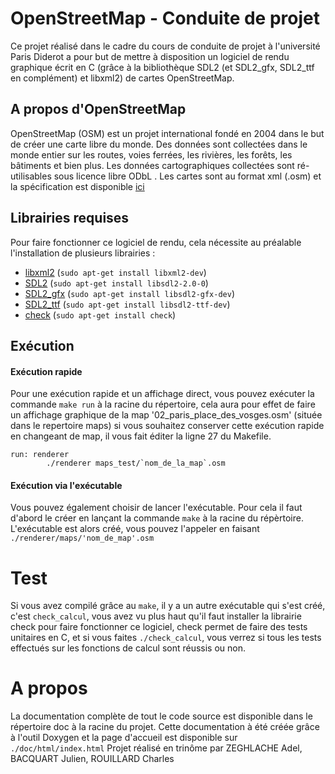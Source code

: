 # OpenStreetMap - Conduite de projet

 Ce projet réalisé dans le cadre du cours de conduite de projet à l'université Paris Diderot a pour but de mettre à disposition un logiciel de rendu graphique écrit en C (grâce à la bibliothèque SDL2 (et SDL2_gfx, SDL2_ttf en complément) et libxml2) de cartes OpenStreetMap.
 
## A propos d'OpenStreetMap

OpenStreetMap (OSM) est un projet international fondé en 2004 dans le but de créer une carte libre du monde. Des données sont collectées dans le monde entier sur les routes, voies ferrées, les rivières, les forêts, les bâtiments et bien plus.
Les données cartographiques collectées sont ré-utilisables sous licence libre ODbL . Les cartes sont au format xml (.osm) et la spécification est disponible [ici](https://wiki.openstreetmap.org/wiki/Main_Page)

## Librairies requises

Pour faire fonctionner ce logiciel de rendu, cela nécessite au préalable l'installation de plusieurs librairies : 
* [libxml2](http://www.xmlsoft.org/) (`sudo apt-get install libxml2-dev`)
* [SDL2](https://www.libsdl.org/) (`sudo apt-get install libsdl2-2.0-0`)
* [SDL2_gfx](http://www.ferzkopp.net/Software/SDL2_gfx/Docs/html/index.html) (`sudo apt-get install libsdl2-gfx-dev`)
* [SDL2_ttf](https://www.libsdl.org/projects/SDL_ttf/) (`sudo apt-get install libsdl2-ttf-dev`)
* [check](http://libcheck.github.io/check/) (`sudo apt-get install check`)

## Exécution

#### Exécution rapide
Pour une exécution rapide et un affichage direct, vous pouvez exécuter la commande `make run` à la racine du répertoire, cela aura pour effet de faire un affichage graphique de la map '02_paris_place_des_vosges.osm' (située dans le repertoire maps) si vous souhaitez conserver cette exécution rapide en changeant de map, il vous fait éditer la ligne 27 du Makefile. 
```
run: renderer
       	./renderer maps_test/`nom_de_la_map`.osm 
```
#### Exécution via l'exécutable
Vous pouvez également choisir de lancer l'exécutable. Pour cela il faut d'abord le créer en lançant la commande `make` à la racine du répèrtoire. L'exécutable est alors créé, vous pouvez l'appeler en faisant `./renderer/maps/'nom_de_map'.osm` 
# Test

Si vous avez compilé grâce au `make`, il y a un autre exécutable qui s'est créé, c'est `check_calcul`, vous avez vu plus haut qu'il faut installer la librairie check pour faire fonctionner ce logiciel, check permet de faire des tests unitaires en C, et si vous faites `./check_calcul`, vous verrez si tous les tests effectués sur les fonctions de calcul sont réussis ou non.

# A propos

La documentation complète de tout le code source est disponible dans le répertoire doc à la racine du projet. Cette documentation à été créée grâce à l'outil Doxygen et la page d'accueil est disponible sur `./doc/html/index.html`
Projet réalisé en trinôme par ZEGHLACHE Adel, BACQUART Julien, ROUILLARD Charles



